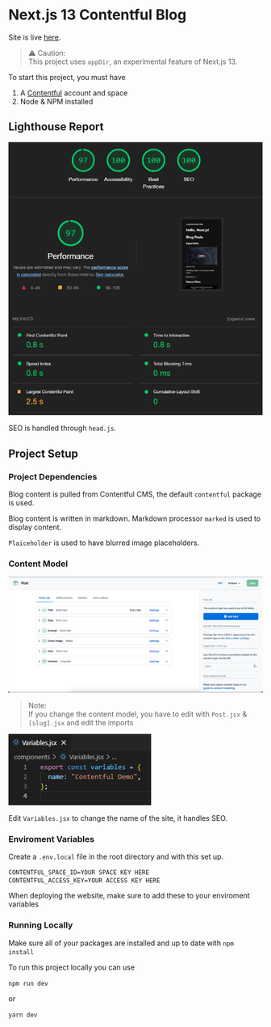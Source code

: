 # Next.js 13 Contentful Blog

Site is live [here](https://contentful-demo-janrebolledo.vercel.app/).

> ⚠️ Caution:  
> This project uses `appDir`, an experimental feature of Next.js 13.

To start this project, you must have

1. A [Contentful](https://contentful.com) account and space
2. Node & NPM installed

## Lighthouse Report

![Lighthouse report](/public/Lighthouse.png)

SEO is handled through `head.js`.

## Project Setup

### Project Dependencies

Blog content is pulled from Contentful CMS, the default `contentful` package is used.

Blog content is written in markdown. Markdown processor `marked` is used to display content.

`Plaiceholder` is used to have blurred image placeholders.

### Content Model

![Content Model](/public/ContentModel.png)

> Note:  
> If you change the content model, you have to edit with `Post.jsx` & `[slug].jsx` and edit the imports

![Variables](/public/Variables.png)

Edit `Variables.jsx` to change the name of the site, it handles SEO.

### Enviroment Variables

Create a `.env.local` file in the root directory and with this set up.

```
CONTENTFUL_SPACE_ID=YOUR SPACE KEY HERE
CONTENTFUL_ACCESS_KEY=YOUR ACCESS KEY HERE
```

When deploying the website, make sure to add these to your enviroment variables

### Running Locally

Make sure all of your packages are installed and up to date with `npm install`

To run this project locally you can use

`npm run dev`

or

`yarn dev`
